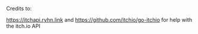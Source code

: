 Credits to:

https://itchapi.ryhn.link
and
https://github.com/itchio/go-itchio
for help with the itch.io API